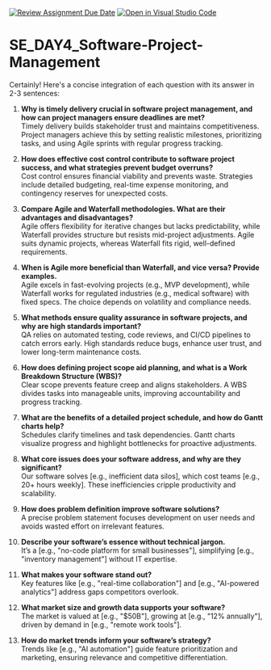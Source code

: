 [![Review Assignment Due Date](https://classroom.github.com/assets/deadline-readme-button-22041afd0340ce965d47ae6ef1cefeee28c7c493a6346c4f15d667ab976d596c.svg)](https://classroom.github.com/a/9pw6JKcu)
[![Open in Visual Studio Code](https://classroom.github.com/assets/open-in-vscode-2e0aaae1b6195c2367325f4f02e2d04e9abb55f0b24a779b69b11b9e10269abc.svg)](https://classroom.github.com/online_ide?assignment_repo_id=19074543&assignment_repo_type=AssignmentRepo)
# SE_DAY4_Software-Project-Management
Certainly! Here's a concise integration of each question with its answer in 2-3 sentences: 

1. **Why is timely delivery crucial in software project management, and how can project managers ensure deadlines are met?**  
Timely delivery builds stakeholder trust and maintains competitiveness. Project managers achieve this by setting realistic milestones, prioritizing tasks, and using Agile sprints with regular progress tracking.  

2. **How does effective cost control contribute to software project success, and what strategies prevent budget overruns?**  
Cost control ensures financial viability and prevents waste. Strategies include detailed budgeting, real-time expense monitoring, and contingency reserves for unexpected costs.  

3. **Compare Agile and Waterfall methodologies. What are their advantages and disadvantages?**  
Agile offers flexibility for iterative changes but lacks predictability, while Waterfall provides structure but resists mid-project adjustments. Agile suits dynamic projects, whereas Waterfall fits rigid, well-defined requirements.  

4. **When is Agile more beneficial than Waterfall, and vice versa? Provide examples.**  
Agile excels in fast-evolving projects (e.g., MVP development), while Waterfall works for regulated industries (e.g., medical software) with fixed specs. The choice depends on volatility and compliance needs.  

5. **What methods ensure quality assurance in software projects, and why are high standards important?**  
QA relies on automated testing, code reviews, and CI/CD pipelines to catch errors early. High standards reduce bugs, enhance user trust, and lower long-term maintenance costs.  

6. **How does defining project scope aid planning, and what is a Work Breakdown Structure (WBS)?**  
Clear scope prevents feature creep and aligns stakeholders. A WBS divides tasks into manageable units, improving accountability and progress tracking.  

7. **What are the benefits of a detailed project schedule, and how do Gantt charts help?**  
Schedules clarify timelines and task dependencies. Gantt charts visualize progress and highlight bottlenecks for proactive adjustments.  

8. **What core issues does your software address, and why are they significant?**  
Our software solves [e.g., inefficient data silos], which cost teams [e.g., 20+ hours weekly]. These inefficiencies cripple productivity and scalability.  

9. **How does problem definition improve software solutions?**  
A precise problem statement focuses development on user needs and avoids wasted effort on irrelevant features.  

10. **Describe your software’s essence without technical jargon.**  
It’s a [e.g., "no-code platform for small businesses"], simplifying [e.g., "inventory management"] without IT expertise.  

11. **What makes your software stand out?**  
Key features like [e.g., "real-time collaboration"] and [e.g., "AI-powered analytics"] address gaps competitors overlook.  

12. **What market size and growth data supports your software?**  
The market is valued at [e.g., "$50B"], growing at [e.g., "12% annually"], driven by demand in [e.g., "remote work tools"].  

13. **How do market trends inform your software’s strategy?**  
Trends like [e.g., "AI automation"] guide feature prioritization and marketing, ensuring relevance and competitive differentiation.  
